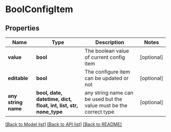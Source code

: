# BoolConfigItem


## Properties
Name | Type | Description | Notes
------------ | ------------- | ------------- | -------------
**value** | **bool** | The boolean value of current config item | [optional] 
**editable** | **bool** | The configure item can be updated or not | [optional] 
**any string name** | **bool, date, datetime, dict, float, int, list, str, none_type** | any string name can be used but the value must be the correct type | [optional]

[[Back to Model list]](../README.md#documentation-for-models) [[Back to API list]](../README.md#documentation-for-api-endpoints) [[Back to README]](../README.md)


